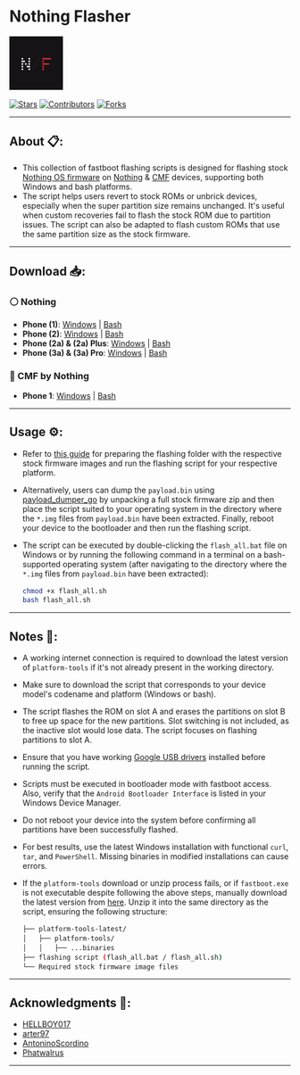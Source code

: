 # Nothing Flasher

<img src="./logo.png" width="96" alt="Nothing Flasher Logo">

[![Stars](https://img.shields.io/github/stars/spike0en/nothing_flasher?logo=github&color=D4AF37)](https://github.com/spike0en/nothing_flasher/stargazzers)
[![Contributors](https://img.shields.io/github/contributors/spike0en/nothing_flasher?logo=github&color=9B5DE5)](https://github.com/spike0en/nothing_flasher/graphs/contributors)
[![Forks](https://img.shields.io/github/forks/spike0en/nothing_flasher?logo=github&color=468FAF)](https://github.com/spike0en/nothing_flasher/network/members)

---

## About 📋:

- This collection of fastboot flashing scripts is designed for flashing stock [Nothing OS firmware](https://github.com/spike0en/nothing_archive) on [Nothing](https://nothing.tech) & [CMF](https://cmf.tech) devices, supporting both Windows and bash platforms.
- The script helps users revert to stock ROMs or unbrick devices, especially when the super partition size remains unchanged. It's useful when custom recoveries fail to flash the stock ROM due to partition issues. The script can also be adapted to flash custom ROMs that use the same partition size as the stock firmware.

---

## Download 📥: 

### ⚪ Nothing 
- **Phone (1)**: [Windows](https://github.com/spike0en/nothing_fastboot_flasher/blob/spacewar/Windows/flash_all.bat) | [Bash](https://github.com/spike0en/nothing_fastboot_flasher/blob/spacewar/bash/flash_all.sh)  
- **Phone (2)**: [Windows](https://github.com/spike0en/nothing_fastboot_flasher/blob/pong/Windows/flash_all.bat) | [Bash](https://github.com/spike0en/nothing_fastboot_flasher/blob/pong/bash/flash_all.sh)  
- **Phone (2a) & (2a) Plus**: [Windows](https://github.com/spike0en/nothing_fastboot_flasher/blob/pacman/Windows/flash_all.bat) | [Bash](https://github.com/spike0en/nothing_fastboot_flasher/blob/pacman/bash/flash_all.sh)
- **Phone (3a) & (3a) Pro**: [Windows](https://github.com/spike0en/nothing_fastboot_flasher/blob/asteroids/Windows/flash_all.bat) | [Bash](https://github.com/spike0en/nothing_fastboot_flasher/blob/asteroids/bash/flash_all.sh)

### 🔴 CMF by Nothing  
- **Phone 1**: [Windows](https://github.com/spike0en/nothing_fastboot_flasher/blob/tetris/Windows/flash_all.bat) | [Bash](https://github.com/spike0en/nothing_fastboot_flasher/blob/tetris/bash/flash_all.sh)

---

## Usage ⚙️:

- Refer to [this guide](https://github.com/spike0en/nothing_archive?tab=readme-ov-file#flashing-the-stock-rom-using-fastboot-) for preparing the flashing folder with the respective stock firmware images and run the flashing script for your respective platform.
- Alternatively, users can dump the `payload.bin` using [payload_dumper_go](https://github.com/ssut/payload-dumper-go) by unpacking a full stock firmware zip and then place the script suited to your operating system in the directory where the `*.img` files from `payload.bin` have been extracted. Finally, reboot your device to the bootloader and then run the flashing script.
- The script can be executed by double-clicking the `flash_all.bat` file on Windows or by running the following command in a terminal on a bash-supported operating system (after navigating to the directory where the `*.img` files from `payload.bin` have been extracted):

  ```bash
  chmod +x flash_all.sh
  bash flash_all.sh
  ```

---

## Notes 📝:

- A working internet connection is required to download the latest version of `platform-tools` if it's not already present in the working directory.
- Make sure to download the script that corresponds to your device model's codename and platform (Windows or bash).
- The script flashes the ROM on slot A and erases the partitions on slot B to free up space for the new partitions. Slot switching is not included, as the inactive slot would lose data. The script focuses on flashing partitions to slot A.
- Ensure that you have working [Google USB drivers](https://developer.android.com/studio/run/win-usb) installed before running the script.
- Scripts must be executed in bootloader mode with fastboot access. Also, verify that the `Android Bootloader Interface` is listed in your Windows Device Manager.
- Do not reboot your device into the system before confirming all partitions have been successfully flashed.
- For best results, use the latest Windows installation with functional `curl`, `tar`, and `PowerShell`. Missing binaries in modified installations can cause errors.
- If the `platform-tools` download or unzip process fails, or if `fastboot.exe` is not executable despite following the above steps, manually download the latest version from [here](https://developer.android.com/tools/releases/platform-tools). Unzip it into the same directory as the script, ensuring the following structure:

  ```bash
  ├── platform-tools-latest/
  │   ├── platform-tools/
  │   │   ├── ...binaries
  ├── flashing script (flash_all.bat / flash_all.sh)
  └── Required stock firmware image files
  ```

---

## Acknowledgments 🤝:

- [HELLBOY017](https://github.com/HELLBOY017/Pong_fastboot_flasher)
- [arter97](https://github.com/arter97/Pong_fastboot_flasher)
- [AntoninoScordino](https://github.com/nothing-Pacman/flashtool)
- [Phatwalrus](https://github.com/PHATWalrus)

---
